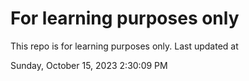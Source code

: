 # For learning purposes only
This repo is for learning purposes only.
Last updated at

Sunday, October 15, 2023 2:30:09 PM

